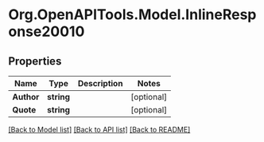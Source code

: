 # Org.OpenAPITools.Model.InlineResponse20010

## Properties

Name | Type | Description | Notes
------------ | ------------- | ------------- | -------------
**Author** | **string** |  | [optional] 
**Quote** | **string** |  | [optional] 

[[Back to Model list]](../README.md#documentation-for-models) [[Back to API list]](../README.md#documentation-for-api-endpoints) [[Back to README]](../README.md)


